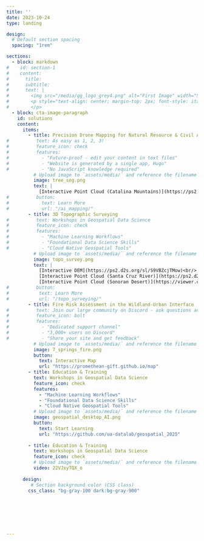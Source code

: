 ```yaml
---
title: ''
date: 2023-10-24
type: landing

design:
  # Default section spacing
  spacing: "1rem"

sections:
  - block: markdown
#    id: section-1
#    content:
#      title: 
#      subtitle: 
#      text: |
#        <img src="/media/gg_logo_grey4.png" alt="First Image" width="500">
#        <p style="text-align: center; margin-top: 2px; font-style: italic;">
#        </p> 
  - block: cta-image-paragraph
    id: solutions
    content:
      items:
        - title: Precision Drone Mapping for Natural Resource & Civil Applications
#          text: As easy as 1, 2, 3!
#          feature_icon: check
#          features:
#            - "Future-proof - edit your content in text files"
#            - "Website is generated by a single app, Hugo"
#            - "No JavaScript knowledge required"
          # Upload image to `assets/media/` and reference the filename here
          image: tree_seg.png
          text: | 
            [Interactive Point Cloud (Catalina Mountains)](https://ps2.d2s.org/sharepotree?file_id=57d55873-6df2-42fe-a8ad-fd01c67e1fcd)<br/>
#          button:
#            text: Learn More
#            url: "/ai_mapping/"
        - title: 3D Topographic Surveying
#          text: Workshops in Geospatial Data Science
#          feature_icon: check
#          features:
#            - "Machine Learning Workflows"
#            - "Foundational Data Science Skills"
#            - "Cloud Native Geospatial Tools"
          # Upload image to `assets/media/` and reference the filename here
          image: topo_survey.png
          text: | 
            [Interactive DEM](https://ps2.d2s.org/sl/S9VBZcjTMow)<br/>
            [Interactive Point Cloud (Santa Cruz River)](https://ps2.d2s.org/sharepotree?file_id=d6056396-4bde-48ae-a745-f5f131f57405)<br/>
            [Interactive Point Cloud (Sonoran Desert)](https://viewer.copc.io?state=381c861efb8fc737530a0ab8b2273785b47e0827fef4ac03b0ae5a21ee0ad5f2)
#          button:
#           text: Learn More
#           url: "/topo_surveying/"
        - title: Fire Risk Assessment in the Wildland-Urban Interface
#          text: Join our large community on Discord - ask questions and get live responses
#          feature_icon: bolt
#          features:
#            - "Dedicated support channel"
#            - "3,000+ users on Discord"
#            - "Share your site and get feedback"
          # Upload image to `assets/media/` and reference the filename here
          image: 7_springs_fire.png
          button:
            text: Interactive Map
            url: "https://promethean-gift.github.io/map" 
        - title: Education & Training
          text: Workshops in Geospatial Data Science
          feature_icon: check
          features:
            - "Machine Learning Workflows"
            - "Foundational Data Science Skills"
            - "Cloud Native Geospatial Tools"
          # Upload image to `assets/media/` and reference the filename here
          image: geospatial_desktop_AI.png
          button:
            text: Start Learning
            url: "https://github.com/ua-datalab/geospatial_2025"   
            
        - title: Education & Training
          text: Workshops in Geospatial Data Science
          feature_icon: check
          # Upload image to `assets/media/` and reference the filename here
          video: 22VJxyTQX_o
                      
      design:
         # Section background color (CSS class)
        css_class: "bg-gray-100 dark:bg-gray-900"

  
  




---
```

